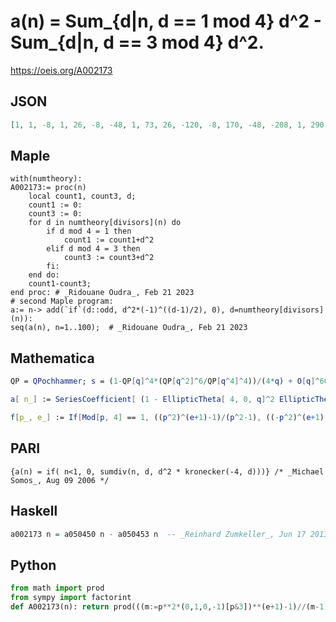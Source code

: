 # a\(n\) \= Sum\_\{d\|n, d \=\= 1 mod 4\} d^2 \- Sum\_\{d\|n, d \=\= 3 mod 4\} d^2\.
https://oeis.org/A002173
## JSON
```JSON
[1, 1, -8, 1, 26, -8, -48, 1, 73, 26, -120, -8, 170, -48, -208, 1, 290, 73, -360, 26, 384, -120, -528, -8, 651, 170, -656, -48, 842, -208, -960, 1, 960, 290, -1248, 73, 1370, -360, -1360, 26, 1682, 384, -1848, -120, 1898, -528, -2208, -8, 2353, 651, -2320, 170]
```
## Maple
```Maple
with(numtheory):
A002173:= proc(n)
    local count1, count3, d;
    count1 := 0:
    count3 := 0:
    for d in numtheory[divisors](n) do
        if d mod 4 = 1 then
            count1 := count1+d^2
        elif d mod 4 = 3 then
            count3 := count3+d^2
        fi:
    end do:
    count1-count3;
end proc: # _Ridouane Oudra_, Feb 21 2023
# second Maple program:
a:= n-> add(`if`(d::odd, d^2*(-1)^((d-1)/2), 0), d=numtheory[divisors](n)):
seq(a(n), n=1..100);  # _Ridouane Oudra_, Feb 21 2023
```
## Mathematica
```Mathematica
QP = QPochhammer; s = (1-QP[q]^4*(QP[q^2]^6/QP[q^4]^4))/(4*q) + O[q]^60; CoefficientList[s, q] (* _Jean-François Alcover_, Nov 27 2015 *)
```
```Mathematica
a[ n_] := SeriesCoefficient[ (1 - EllipticTheta[ 4, 0, q]^2 EllipticTheta[ 4, 0, q^2]^4) / 4, {q, 0, n}]; (* _Michael Somos_, Jun 25 2019 *)
```
```Mathematica
f[p_, e_] := If[Mod[p, 4] == 1, ((p^2)^(e+1)-1)/(p^2-1), ((-p^2)^(e+1)-1)/(-p^2-1)]; f[2, e_] := 1; a[1] = 1; a[n_] := Times @@ f @@@ FactorInteger[n]; Array[a, 60] (* _Amiram Eldar_, Aug 28 2023 *)
```
## PARI
```PARI
{a(n) = if( n<1, 0, sumdiv(n, d, d^2 * kronecker(-4, d)))} /* _Michael Somos_, Aug 09 2006 */
```
## Haskell
```Haskell
a002173 n = a050450 n - a050453 n  -- _Reinhard Zumkeller_, Jun 17 2013
```
## Python
```Python
from math import prod
from sympy import factorint
def A002173(n): return prod(((m:=p**2*(0,1,0,-1)[p&3])**(e+1)-1)//(m-1) for p, e in factorint(n).items()) # _Chai Wah Wu_, Jun 21 2024
```
